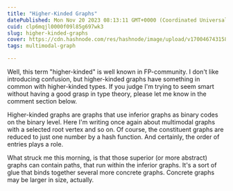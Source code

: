 ```yaml
---
title: "Higher-Kinded Graphs"
datePublished: Mon Nov 20 2023 08:13:11 GMT+0000 (Coordinated Universal Time)
cuid: clp6mqjl0000f09l85g697wk3
slug: higher-kinded-graphs
cover: https://cdn.hashnode.com/res/hashnode/image/upload/v1700467431583/80402b73-43a1-46a0-a1f2-98df48e39791.jpeg
tags: multimodal-graph

---
```


Well, this term "higher-kinded" is well known in FP-community. I don't like introducing confusion, but higher-kinded graphs have something in common with higher-kinded types. If you judge I'm trying to seem smart without having a good grasp in type theory, please let me know in the comment section below.

Higher-kinded graphs are graphs that use inferior graphs as binary codes on the binary level. Here I'm writing once again about multimodal graphs with a selected root vertex and so on. Of course, the constituent graphs are reduced to just one number by a hash function. And certainly, the order of entries plays a role.

What struck me this morning, is that those superior (or more abstract) graphs can contain paths, that run within the inferior graphs. It's a sort of glue that binds together several more concrete graphs. Concrete graphs may be larger in size, actually.